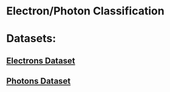 # Electron/Photon Classification

# Datasets:
## [Electrons Dataset](https://cernbox.cern.ch/files/link/public/FbXw3V4XNyYB3oA?tiles-size=1&items-per-page=100&view-mode=resource-table)

## [Photons Dataset](https://cernbox.cern.ch/files/link/public/AtBT8y4MiQYFcgc?tiles-size=1&items-per-page=100&view-mode=resource-table)
